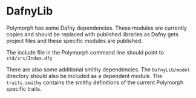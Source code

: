 # DafnyLib

Polymorph has some Dafny dependencies.
These modules are currently copies and should be replaced
with published libraries as Dafny gets project files
and these specific modules are published.

The include file in the Polymorph command line
should point to `std/src/Index.dfy`

There are also some additional smithy dependencies.
The `DafnyLib/model` directory should also be included
as a dependent module.
The `traits.smithy` contains the smithy definitions
of the current Polymorph specific traits.
